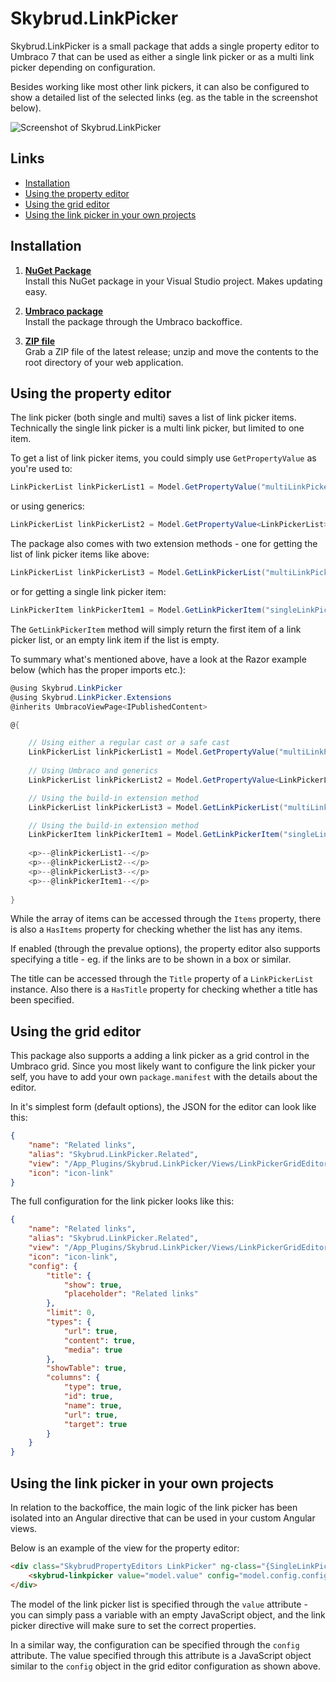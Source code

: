 Skybrud.LinkPicker
==================

Skybrud.LinkPicker is a small package that adds a single property editor to Umbraco 7 that can be used as either a single link picker or as a multi link picker depending on configuration.

Besides working like most other link pickers, it can also be configured to show a detailed list of the selected links (eg. as the table in the screenshot below).

![Screenshot of Skybrud.LinkPicker](https://cloud.githubusercontent.com/assets/3634580/9728573/2ab5caf0-5609-11e5-87e8-d7585378107e.png)

## Links

- <a href="#installation">Installation</a>
- <a href="#using-the-property-editor">Using the property editor</a>
- <a href="#using-the-grid-editor">Using the grid editor</a>
- <a href="#using-the-link-picker-in-your-own-projects">Using the link picker in your own projects</a>

## Installation

1. [**NuGet Package**][NuGetPackage]  
Install this NuGet package in your Visual Studio project. Makes updating easy.

1. [**Umbraco package**][UmbracoPackage]  
Install the package through the Umbraco backoffice.

1. [**ZIP file**][GitHubRelease]  
Grab a ZIP file of the latest release; unzip and move the contents to the root directory of your web application.

[NuGetPackage]: https://www.nuget.org/packages/Skybrud.LinkPicker
[UmbracoPackage]: https://our.umbraco.org/projects/backoffice-extensions/skybrudlinkpicker/
[GitHubRelease]: https://github.com/skybrud/Skybrud.LinkPicker/releases

## Using the property editor

The link picker (both single and multi) saves a list of link picker items. Technically the single link picker is a multi link picker, but limited to one item.

To get a list of link picker items, you could simply use `GetPropertyValue` as you're used to:

```C#
LinkPickerList linkPickerList1 = Model.GetPropertyValue("multiLinkPicker") as LinkPickerList;
```

or using generics:


```C#
LinkPickerList linkPickerList2 = Model.GetPropertyValue<LinkPickerList>("multiLinkPicker");
```

The package also comes with two extension methods - one for getting the list of link picker items like above:

```C#
LinkPickerList linkPickerList3 = Model.GetLinkPickerList("multiLinkPicker");
```

or for getting a single link picker item:

```C#
LinkPickerItem linkPickerItem1 = Model.GetLinkPickerItem("singleLinkPicker");
```

The `GetLinkPickerItem` method will simply return the first item of a link picker list, or an empty link item if the list is empty.

To summary what's mentioned above, have a look at the Razor example below (which has the proper imports etc.):

```C#
@using Skybrud.LinkPicker
@using Skybrud.LinkPicker.Extensions
@inherits UmbracoViewPage<IPublishedContent>

@{

    // Using either a regular cast or a safe cast
    LinkPickerList linkPickerList1 = Model.GetPropertyValue("multiLinkPicker") as LinkPickerList;
    
    // Using Umbraco and generics
    LinkPickerList linkPickerList2 = Model.GetPropertyValue<LinkPickerList>("multiLinkPicker");

    // Using the build-in extension method
    LinkPickerList linkPickerList3 = Model.GetLinkPickerList("multiLinkPicker");

    // Using the build-in extension method
    LinkPickerItem linkPickerItem1 = Model.GetLinkPickerItem("singleLinkPicker");
    
    <p>--@linkPickerList1--</p>
    <p>--@linkPickerList2--</p>
    <p>--@linkPickerList3--</p>
    <p>--@linkPickerItem1--</p>
    
}
```

While the array of items can be accessed through the `Items` property, there is also a `HasItems` property for checking whether the list has any items.

If enabled (through the prevalue options), the property editor also supports specifying a title - eg. if the links are to be shown in a box or similar.

The title can be accessed through the `Title` property of a `LinkPickerList` instance. Also there is a `HasTitle` property for checking whether a title has been specified.

## Using the grid editor

This package also supports a adding a link picker as a grid control in the Umbraco grid. Since you most likely want to configure the link picker your self, you have to add your own `package.manifest` with the details about the editor.

In it's simplest form (default options), the JSON for the editor can look like this:

```JSON
{
    "name": "Related links",
    "alias": "Skybrud.LinkPicker.Related",
    "view": "/App_Plugins/Skybrud.LinkPicker/Views/LinkPickerGridEditor.html",
    "icon": "icon-link"
}
```

The full configuration for the link picker looks like this:

```JSON
{
    "name": "Related links",
    "alias": "Skybrud.LinkPicker.Related",
    "view": "/App_Plugins/Skybrud.LinkPicker/Views/LinkPickerGridEditor.html",
    "icon": "icon-link",
    "config": {
        "title": {
            "show": true,
            "placeholder": "Related links"
        },
        "limit": 0,
        "types": {
            "url": true,
            "content": true,
            "media": true
        },
        "showTable": true,
        "columns": {
            "type": true,
            "id": true,
            "name": true,
            "url": true,
            "target": true
        }
    }
}
```

## Using the link picker in your own projects

In relation to the backoffice, the main logic of the link picker has been isolated into an Angular directive that can be used in your custom Angular views.

Below is an example of the view for the property editor:

```HTML
<div class="SkybrudPropertyEditors LinkPicker" ng-class="{SingleLinkPicker: model.config.config.limit == 1, MultiLinkPicker: model.config.config.limit != 1}">
    <skybrud-linkpicker value="model.value" config="model.config.config">Sponsored by omgbacon.dk</skybrud-linkpicker>
</div>
```

The model of the link picker list is specified through the `value` attribute - you can simply pass a variable with an empty JavaScript object, and the link picker directive will make sure to set the correct properties.

In a similar way, the configuration can be specified through the `config` attribute. The value specified through this attribute is a JavaScript object similar to the `config` object in the grid editor configuration as shown above.
